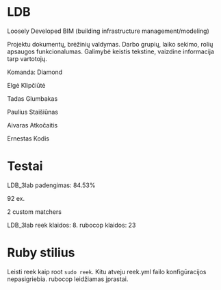 
# LDB

Loosely Developed BIM (building infrastructure management/modeling)

Projektu dokumentų, brėžinių valdymas. Darbo grupių, laiko sekimo, rolių apsaugos funkcionalumas.
Galimybė keistis tekstine, vaizdine informacija tarp vartotojų.

Komanda: Diamond

Elgė Klipčiūtė

Tadas Glumbakas

Paulius Staišiūnas

Aivaras Atkočaitis

Ernestas Kodis

# Testai

LDB_3lab padengimas: 84.53%

92 ex.

2 custom matchers

LDB_3lab reek klaidos: 8. rubocop klaidos: 23

# Ruby stilius
Leisti reek kaip root ```sudo reek```. Kitu atveju reek.yml failo konfigūracijos nepasigriebia.
rubocop leidžiamas įprastai.
